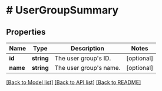 # # UserGroupSummary

## Properties

| Name        | Type          | Description   | Notes         |
|------------ | ------------- | ------------- | ------------- |
| **id** | **string** | The user group&#39;s ID. | [optional] |
| **name** | **string** | The user group&#39;s name. | [optional] |

[[Back to Model list]](../../README.md#models)
[[Back to API list]](../../README.md#api-endpoints)
[[Back to README]](../../README.md)
